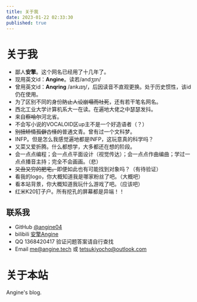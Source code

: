 ```yaml
---
title: 关于我
date: 2023-01-22 02:33:30
published: true
---
```


# 关于我

 - 鄙人**安擎**。这个网名已经用了十几年了。
 - 现用英文id：**Angine**。读若/andʒɪn/
 - 曾用英文id：**Anqring** /ankɹɪŋ/，后因读音不直观更换。处于历史惯性，该id仍在使用。
 - 为了区别不同的身份~~防止人设崩塌而社死~~，还有若干笔名网名。
 - 西北工业大学计算机系大一在读。在遍地大佬之中瑟瑟发抖。
 - 来自~~察哈尔~~河北省。
 - 不会写小说的VOCALOID区up主不是一个好造语者（？）
 - ~~别扭矫情孤僻古怪的~~普通文青。曾有过一个文科梦。
 - INFP。但是怎么我感觉遍地都是INFP，这玩意真的科学吗？
 - 又菜又爱折腾。什么都想学，大多都还在想的阶段。
 - 会一点点编程；会一点点平面设计（视觉传达）；会一点点作曲编曲；学过一点点播音主持；完全不会画画。（悲）
 - ~~又丑又穷的肥宅。~~即便如此也有可能找到对象吗？（有待验证）
 - 看我的logo，你大概知道我是哪家粉丝了吧。（大概吧）
 - 看本站背景，你大概知道我玩什么游戏了吧。（应该吧）
 - 红米K20钉子户。所有挖孔的屏幕都是异端！！

## 联系我

 - GitHub   [@angine04](https://github.com/angine04)
 - bilibili [安擎Angine](https://space.bilibili.com/14000846)
 - QQ       1368420417 验证问题答案请自行查找
 - Email    [me@angine.tech](mailto:me@angine.tech) 或 [tetsukiyocho@outlook.com](mailto:tetsukiyocho@outlook.com)

# 关于本站

Angine's blog.

##